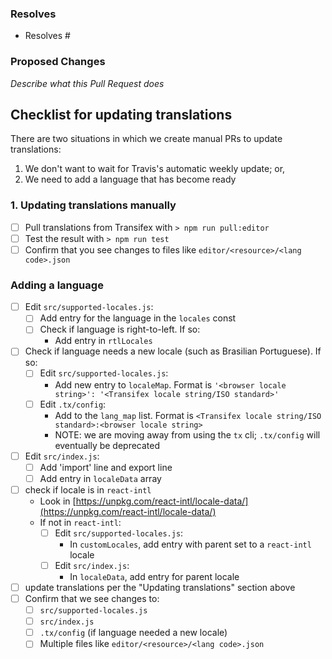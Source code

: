 ### Resolves

- Resolves #

### Proposed Changes

_Describe what this Pull Request does_

## Checklist for updating translations

There are two situations in which we create manual PRs to update translations:

1. We don't want to wait for Travis's automatic weekly update; or,
2. We need to add a language that has become ready

### 1. Updating translations manually

* [ ] Pull translations from Transifex with `> npm run pull:editor`
* [ ] Test the result with `> npm run test`
* [ ] Confirm that you see changes to files like `editor/<resource>/<lang code>.json`

### Adding a language

* [ ] Edit `src/supported-locales.js`:
  * [ ] Add entry for the language in the `locales` const
  * [ ] Check if language is right-to-left. If so:
    * Add entry in `rtlLocales`

* [ ] Check if language needs a new locale (such as Brasilian Portuguese). If so:
  * [ ] Edit `src/supported-locales.js`:
    * Add new entry to `localeMap`. Format is `'<browser locale string>': '<Transifex locale string/ISO standard>'`
  * [ ] Edit `.tx/config`:
    * Add to the `lang_map` list. Format is `<Transifex locale string/ISO standard>:<browser locale string>`
    * NOTE: we are moving away from using the `tx` cli; `.tx/config` will eventually be deprecated

* [ ] Edit `src/index.js`:
  * [ ] Add 'import' line and export line
  * [ ] Add entry in `localeData` array

* [ ] check if locale is in `react-intl`
  * Look in [https://unpkg.com/react-intl/locale-data/](https://unpkg.com/react-intl/locale-data/)
  * If not in `react-intl`:
    * [ ] Edit `src/supported-locales.js`:
      * In `customLocales`, add entry with parent set to a `react-intl` locale
    * [ ] Edit `src/index.js`:
      * In `localeData`, add entry for parent locale

* [ ] update translations per the "Updating translations" section above
* [ ] Confirm that we see changes to:
    * [ ] `src/supported-locales.js`
    * [ ] `src/index.js`
    * [ ] `.tx/config` (if language needed a new locale)
    * [ ] Multiple files like `editor/<resource>/<lang code>.json`
